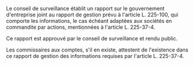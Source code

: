 Le conseil de surveillance établit un rapport sur le gouvernement d'entreprise joint au rapport de gestion prévu à l'article L. 225-100, qui comporte les informations, le cas échéant adaptées aux sociétés en commandite par actions, mentionnées à l'article L. 225-37-4. 


Ce rapport est approuvé par le conseil de surveillance et rendu public. 


Les commissaires aux comptes, s'il en existe, attestent de l'existence dans ce rapport de gestion des informations requises par l'article L. 225-37-4.

